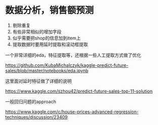 #   数据分析，销售额预测

1. 剔除重复
2. 有些非常相似的增加字段
3. 似乎需要把shop的信息加到item上
4. 提取数据时要用延时提取和滚动框提取

一个非常详细的eda，特征提取等，还根据一些人工提取方式做了优化

https://github.com/KubaMichalczyk/kaggle-predict-future-sales/blob/master/notebooks/eda.ipynb

这里面对延时特征做了详细的说明

https://www.kaggle.com/szhou42/predict-future-sales-top-11-solution

一般回归问题的approach

https://www.kaggle.com/c/house-prices-advanced-regression-techniques/discussion/23409